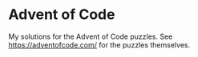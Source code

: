 # Advent of Code

My solutions for the Advent of Code puzzles. See <https://adventofcode.com/> for
the puzzles themselves.
